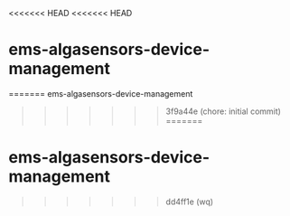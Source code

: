 <<<<<<< HEAD
<<<<<<< HEAD
# ems-algasensors-device-management
=======
ems-algasensors-device-management
>>>>>>> 3f9a44e (chore: initial commit)
=======
# ems-algasensors-device-management
>>>>>>> dd4ff1e (wq)
